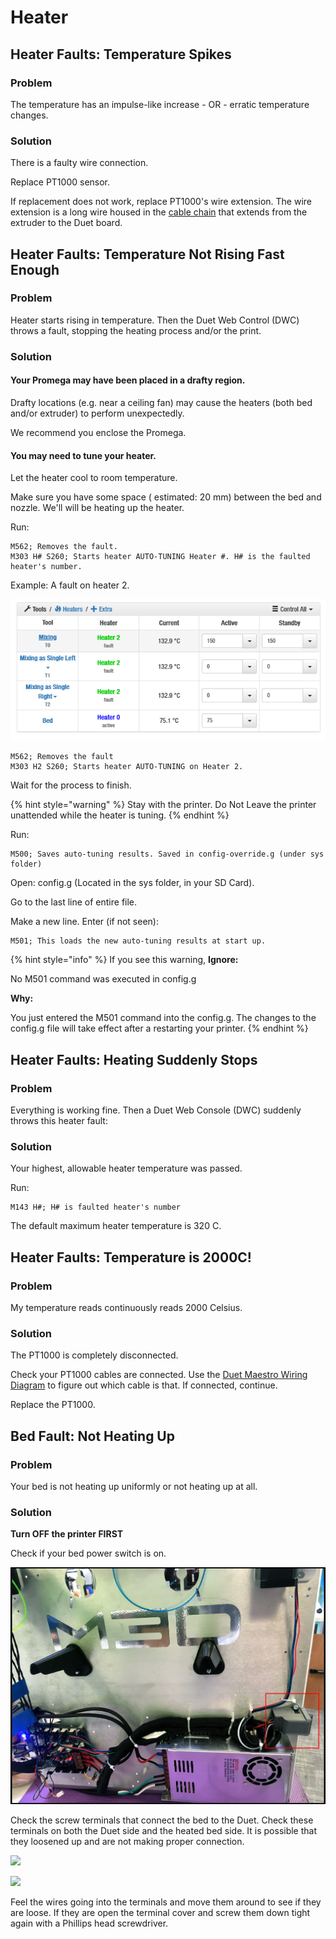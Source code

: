 # Heater

## Heater Faults: Temperature Spikes

### Problem

The temperature has an impulse-like increase  - OR - erratic temperature changes. 

### Solution

There is a faulty wire connection. 

Replace PT1000 sensor. 

If replacement does not work, replace PT1000's wire extension. The wire extension is a long wire housed in the [cable chain](../repair-and-maintenance/install-uninstall/cable-chain.md) that extends from the extruder to the Duet board.

## Heater Faults: Temperature Not Rising Fast Enough

### Problem

Heater starts rising in temperature. Then the Duet Web Control \(DWC\) throws a fault, stopping the heating process and/or the print.

### Solution

#### Your Promega may have been placed in a drafty region.

Drafty locations \(e.g. near a ceiling fan\) may cause the heaters \(both bed and/or extruder\) to perform unexpectedly.

We recommend you enclose the Promega.



#### You may need to tune your heater.

Let the heater cool to room temperature.

Make sure you have some space \( estimated: 20 mm\) between the bed and nozzle. We'll will be heating up the heater.

Run:

```text
M562; Removes the fault.
M303 H# S260; Starts heater AUTO-TUNING Heater #. H# is the faulted heater's number.
```

Example: A fault on heater 2.

![](../.gitbook/assets/image%20%281%29.png)

```text
M562; Removes the fault
M303 H2 S260; Starts heater AUTO-TUNING on Heater 2.
```

Wait for the process to finish. 

{% hint style="warning" %}
Stay with the printer. Do Not Leave the printer unattended while the heater is tuning.
{% endhint %}

Run:

```text
M500; Saves auto-tuning results. Saved in config-override.g (under sys folder)
```

Open: config.g  \(Located in the sys folder, in your SD Card\).

Go to the last line of entire file.

Make a new line. Enter \(if not seen\):

```text
M501; This loads the new auto-tuning results at start up.
```

{% hint style="info" %}
If you see this warning, **Ignore:**

No M501 command was executed in config.g

**Why:** 

You just entered the M501 command into the config.g. The changes to the config.g file will take effect after a restarting your printer.
{% endhint %}

## Heater Faults: Heating Suddenly Stops

### Problem

Everything is working fine. Then a Duet Web Console \(DWC\) suddenly throws this heater fault:

### Solution

Your highest, allowable heater temperature was passed.

Run:

```text
M143 H#; H# is faulted heater's number
```

The default maximum heater temperature is 320 C.

## Heater Faults: Temperature is 2000C!

### Problem

My temperature reads continuously reads 2000 Celsius.

### Solution

The PT1000 is completely disconnected.

Check your PT1000 cables are connected. Use the [Duet Maestro Wiring Diagram](https://duet3d.dozuki.com/Wiki/Duet_2_Maestro_Wiring_Diagram) to figure out which cable is that. If connected, continue.

Replace the PT1000.

## Bed Fault: Not Heating Up

### Problem

Your bed is not heating up uniformly or not heating up at all. 

### Solution

**Turn OFF the printer FIRST**

Check if your bed power switch is on. 

![Location of the Bed Power Switch](../.gitbook/assets/img_1027-1.jpg)

Check the screw terminals that connect the bed to the Duet. Check these terminals on both the Duet side and the heated bed side. It is possible that they loosened up and are not making proper connection. 

![](../.gitbook/assets/heatedbedterminals.jpg)

![](../.gitbook/assets/duetheatedbedterminals.jpg)

Feel the wires going into the terminals and move them around to see if they are loose. If they are open the terminal cover and screw them down tight again with a Phillips head screwdriver.

